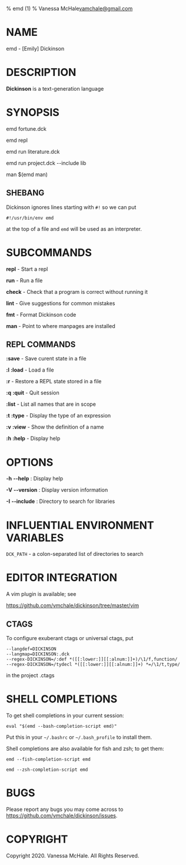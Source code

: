 % emd (1)
% Vanessa McHale<vamchale@gmail.com>

# NAME

emd - [Emily] Dickinson

# DESCRIPTION

**Dickinson** is a text-generation language

# SYNOPSIS

  emd fortune.dck

  emd repl

  emd run literature.dck

  emd run project.dck -\-include lib

  man $(emd man)

## SHEBANG

Dickinson ignores lines starting with `#!` so we can put

```
#!/usr/bin/env emd
```

at the top of a file and `emd` will be used as an interpreter.

# SUBCOMMANDS

**repl** - Start a repl

**run** - Run a file

**check** - Check that a program is correct without running it

**lint** - Give suggestions for common mistakes

**fmt** - Format Dickinson code

**man** - Point to where manpages are installed

## REPL COMMANDS

**:save** - Save curent state in a file

**:l** **:load** - Load a file

**:r** - Restore a REPL state stored in a file

**:q** **:quit** - Quit session

**:list** - List all names that are in scope

**:t** **:type** - Display the type of an expression

**:v** **:view** - Show the definition of a name

**:h** **:help** - Display help

# OPTIONS

**-h** **-\-help**
:   Display help

**-V** **-\-version**
:   Display version information

**-I** **-\-include**
:   Directory to search for libraries

# INFLUENTIAL ENVIRONMENT VARIABLES

`DCK_PATH` - a colon-separated list of directories to search

# EDITOR INTEGRATION

A vim plugin is available; see

https://github.com/vmchale/dickinson/tree/master/vim

## CTAGS

To configure exuberant ctags or universal ctags, put

    --langdef=DICKINSON
    --langmap=DICKINSON:.dck
    --regex-DICKINSON=/:def *([[:lower:]][[:alnum:]]+)/\1/f,function/
    --regex-DICKINSON=/tydecl *([[:lower:]][[:alnum:]]+) *=/\1/t,type/

in the project .ctags

# SHELL COMPLETIONS

To get shell completions in your current session:

```
eval "$(emd --bash-completion-script emd)"
```

Put this in your `~/.bashrc` or `~/.bash_profile` to install them.

Shell completions are also available for fish and zsh; to get them:

`emd --fish-completion-script emd`

`emd --zsh-completion-script emd`

# BUGS

Please report any bugs you may come across to
https://github.com/vmchale/dickinson/issues.

# COPYRIGHT

Copyright 2020. Vanessa McHale. All Rights Reserved.
